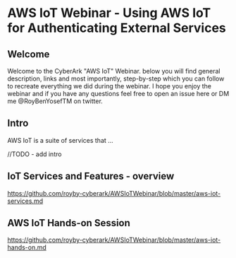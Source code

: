 # AWS IoT Webinar - Using AWS IoT for Authenticating External Services

## Welcome

Welcome to the CyberArk "AWS IoT" Webinar. 
below you will find general description, links and most importantly, step-by-step which you can follow to recreate everything we did during the webinar. 
I hope you enjoy the webinar and if you have any questions feel free to open an issue here or DM me @RoyBenYosefTM on twitter.

## Intro

AWS IoT is a suite of services that  ... 

//TODO - add intro

## IoT Services and Features - overview

https://github.com/royby-cyberark/AWSIoTWebinar/blob/master/aws-iot-services.md

## AWS IoT Hands-on Session

https://github.com/royby-cyberark/AWSIoTWebinar/blob/master/aws-iot-hands-on.md

